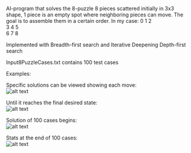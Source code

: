 AI-program that solves the 8-puzzle 
8 pieces scattered initially in 3x3 shape, 1 piece is an empty spot where neighboring pieces can move. The goal is to assemble them in a certain order.
In my case:
0 1 2  
3 4 5  
6 7 8  

Implemented with Breadth-first search and Iterative Deepening Depth-first search

Input8PuzzleCases.txt contains 100 test cases

Examples:

Specific solutions can be viewed showing each move:  
![alt text](https://github.com/LuckyKot/BFS_IDDFS/blob/3f0dcf7cc4cf3fa4d845691c18feb8b28952844e/example1.png)

Until it reaches the final desired state:  
![alt text](https://github.com/LuckyKot/BFS_IDDFS/blob/3f0dcf7cc4cf3fa4d845691c18feb8b28952844e/example2.png)

Solution of 100 cases begins:  
![alt text](https://github.com/LuckyKot/BFS_IDDFS/blob/3f0dcf7cc4cf3fa4d845691c18feb8b28952844e/example3.png)

Stats at the end of 100 cases:  
![alt text](https://github.com/LuckyKot/BFS_IDDFS/blob/3f0dcf7cc4cf3fa4d845691c18feb8b28952844e/example4.png)
